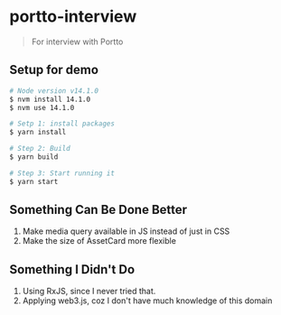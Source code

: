 # portto-interview

> For interview with Portto

## Setup for demo

```bash
# Node version v14.1.0
$ nvm install 14.1.0
$ nvm use 14.1.0

# Setp 1: install packages
$ yarn install

# Step 2: Build
$ yarn build

# Step 3: Start running it
$ yarn start
```

## Something Can Be Done Better

1. Make media query available in JS instead of just in CSS
2. Make the size of AssetCard more flexible

## Something I Didn't Do

1. Using RxJS, since I never tried that.
2. Applying web3.js, coz I don't have much knowledge of this domain
